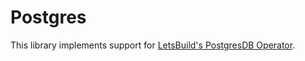 # Postgres

This library implements support for [LetsBuild's PostgresDB Operator](https://github.com/letsbuilders/postgresdb-operator).
